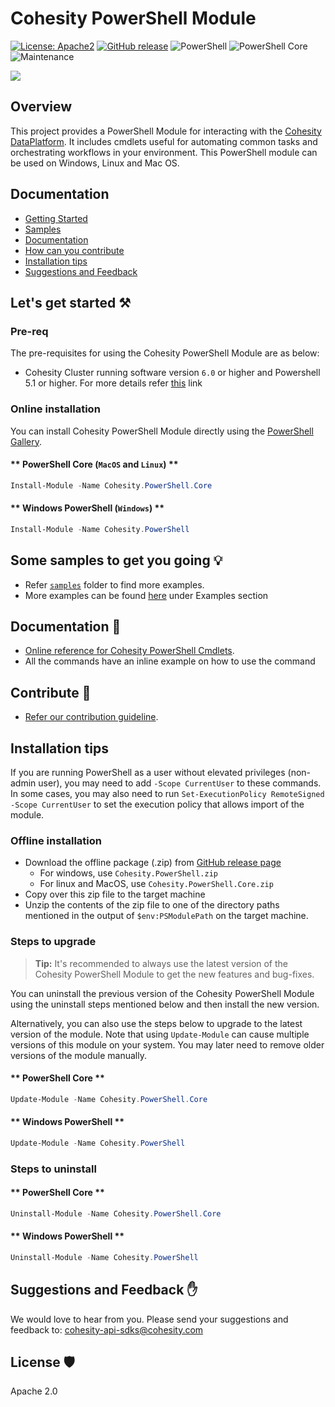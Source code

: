 <!--
  Title: Cohesity PowerShell Module
  Description: This project provides a PowerShell Module for interacting with the Cohesity DataPlatform
  Author: Cohesity Inc
  -->
# Cohesity PowerShell Module
[![License: Apache2](https://img.shields.io/hexpm/l/plug.svg)](https://github.com/cohesity/cohesity-powershell-module/blob/master/LICENSE)
[![GitHub release](https://img.shields.io/github/release/cohesity/cohesity-powershell-module.svg)](https://github.com/cohesity/cohesity-powershell-module/releases/)
![PowerShell](https://img.shields.io/powershellgallery/dt/cohesity.powershell?label=Powershell%20Download) 
![PowerShell Core](https://img.shields.io/powershellgallery/dt/cohesity.powershell.core?label=Powershell%20Core%20Download)
![Maintenance](https://img.shields.io/maintenance/yes/2020)


![](docs/assets/images/cohesity_powershell.png)

## Overview

This project provides a PowerShell Module for interacting with the [Cohesity DataPlatform](https://www.cohesity.com/products/data-platform). It includes cmdlets useful for automating common tasks and orchestrating workflows in your environment. This PowerShell module can be used on Windows, Linux and Mac OS.

## Documentation

 - [Getting Started](#get-started)
 - [Samples](#examples)
 - [Documentation](#doc)
 - [How can you contribute](#contribute)
 - [Installation tips](#tips)
 - [Suggestions and Feedback](#suggest)
 
 

## <a name="get-started"></a> Let's get started :hammer_and_pick:

### Pre-req

The pre-requisites for using the Cohesity PowerShell Module are as below:

* Cohesity Cluster running software version `6.0` or higher and Powershell 5.1 or higher. For more details refer [this](./docs/pre-requisites.md) link

### Online installation

You can install Cohesity PowerShell Module directly using the [PowerShell Gallery](https://www.powershellgallery.com/packages?q=cohesity).

#### ** PowerShell Core (`MacOS` and `Linux`) **

  ```powershell
  Install-Module -Name Cohesity.PowerShell.Core
  ```

#### ** Windows PowerShell (`Windows`) **

  ```powershell
  Install-Module -Name Cohesity.PowerShell
  ```

## <a name="examples"></a> Some samples to get you going :bulb:

* Refer [`samples`](./samples/README.md) folder to find more examples.
* More examples can be found [here](https://cohesity.github.io/cohesity-powershell-module/#/cmdlets-reference/connect-cohesitycluster) under Examples section

## <a name="doc"></a> Documentation :book:

* [Online reference for Cohesity PowerShell Cmdlets](https://cohesity.github.io/cohesity-powershell-module/#/cmdlets-reference/connect-cohesitycluster).
* All the commands have an inline example on how to use the command


## <a name="contribute"></a> Contribute :handshake:

* [Refer our contribution guideline](./CONTRIBUTING.md).

## <a name="tips"></a> Installation tips 

<!-- tabs:end -->

  If you are running PowerShell as a user without elevated privileges (non-admin user), you may need to add `-Scope CurrentUser` to these commands. In some cases, you may also need to run `Set-ExecutionPolicy RemoteSigned -Scope CurrentUser` to set the execution policy that allows import of the module.
  
### Offline installation

* Download the offline package (.zip) from [GitHub release page](https://github.com/cohesity/cohesity-powershell-module/releases)
  * For windows, use `Cohesity.PowerShell.zip`
  * For linux and MacOS, use `Cohesity.PowerShell.Core.zip`
* Copy over this zip file to the target machine
* Unzip the contents of the zip file to one of the directory paths mentioned in the output of `$env:PSModulePath` on the target machine.

### Steps to upgrade

> **Tip:** It's recommended to always use the latest version of the Cohesity PowerShell Module to get the new features and bug-fixes.

You can uninstall the previous version of the Cohesity PowerShell Module using the uninstall steps mentioned below and then install the new version.

Alternatively, you can also use the steps below to upgrade to the latest version of the module. Note that using `Update-Module` can cause multiple versions of this module on your system. You may later need to remove older versions of the module manually.

<!-- tabs:start -->

#### ** PowerShell Core **

  ```powershell
  Update-Module -Name Cohesity.PowerShell.Core
  ```

#### ** Windows PowerShell **

  ```powershell
  Update-Module -Name Cohesity.PowerShell
  ```

<!-- tabs:end -->

### Steps to uninstall

<!-- tabs:start -->

#### ** PowerShell Core **

  ```powershell
  Uninstall-Module -Name Cohesity.PowerShell.Core
  ```

#### ** Windows PowerShell **

  ```powershell
  Uninstall-Module -Name Cohesity.PowerShell
  ```

<!-- tabs:end -->


## <a name="suggest"></a> Suggestions and Feedback :raised_hand:

We would love to hear from you. Please send your suggestions and feedback to: [cohesity-api-sdks@cohesity.com](mailto:cohesity-api-sdks@cohesity.com)

## License :shield:

Apache 2.0

